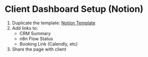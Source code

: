 # Client Dashboard Setup (Notion)

1. Duplicate the template: [Notion Template](https://notion.so/demo-dashboard)
2. Add links to:
   - CRM Summary
   - n8n Flow Status
   - Booking Link (Calendly, etc)
3. Share the page with client